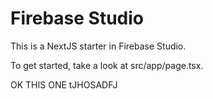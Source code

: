 
# Firebase Studio

This is a NextJS starter in Firebase Studio.

To get started, take a look at src/app/page.tsx.

OK THIS ONE tJHOSADFJ